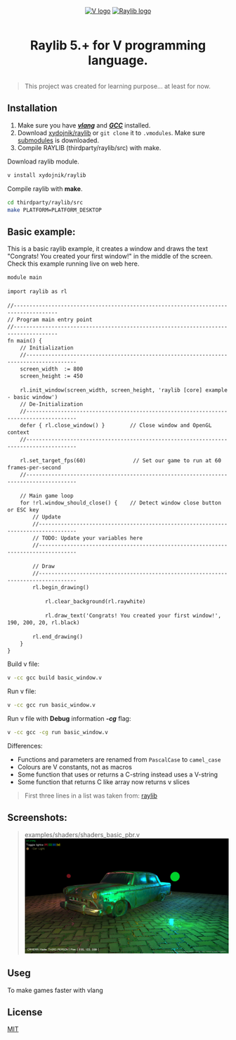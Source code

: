 <div align="center" style="display:grid;place-items:center;">
<p>
     <a href="https://vlang.io/"   target="_blank"><img width="80" src="https://raw.githubusercontent.com/vlang/v-logo/master/dist/v-logo.svg?sanitize=true" alt="V logo"></a>
     <a href="https://raylib.com/" target="_blank"><img width="80" src="https://github.com/raysan5/raylib/blob/master/logo/raylib_128x128.png?sanitize=true" alt="Raylib logo"></a>
</p>
     <h1>Raylib 5.+ for V programming language.</h1>
</div>

> This project was created for learning purpose... at least for now.

## Installation
1. Make sure you have [**_vlang_**](https://vlang.io/) and [**_GCC_**](https://www.mingw-w64.org/) installed.
2. Download [xydojnik/raylib](https://github.com/xydojnik/raylib) or `git clone` it to `.vmodules`. Make sure [submodules](https://github.com/raysan5/raylib) is downloaded.
3. Compile RAYLIB (thirdparty/raylib/src) with make.

Download raylib module.
```bash
v install xydojnik/raylib
```
Compile raylib with __make__.
```bash
cd thirdparty/raylib/src
make PLATFORM=PLATFORM_DESKTOP
```

## Basic example:
This is a basic raylib example, it creates a window and draws the text "Congrats! You created your first window!" in the middle of the screen. Check this example running live on web here.

```vlang
module main

import raylib as rl

//------------------------------------------------------------------------------------
// Program main entry point
//------------------------------------------------------------------------------------
fn main() {
    // Initialization
    //--------------------------------------------------------------------------------------
    screen_width  := 800
    screen_height := 450

    rl.init_window(screen_width, screen_height, 'raylib [core] example - basic window')
    // De-Initialization
    //--------------------------------------------------------------------------------------
    defer { rl.close_window() }        // Close window and OpenGL context
    //--------------------------------------------------------------------------------------

    rl.set_target_fps(60)               // Set our game to run at 60 frames-per-second
    //--------------------------------------------------------------------------------------

    // Main game loop
    for !rl.window_should_close() {    // Detect window close button or ESC key
        // Update
        //----------------------------------------------------------------------------------
        // TODO: Update your variables here
        //----------------------------------------------------------------------------------

        // Draw
        //----------------------------------------------------------------------------------
        rl.begin_drawing()

            rl.clear_background(rl.raywhite)

            rl.draw_text('Congrats! You created your first window!', 190, 200, 20, rl.black)

        rl.end_drawing()
    }
}

```
Build v file:
```bash
v -cc gcc build basic_window.v
```
Run v file:
```bash
v -cc gcc run basic_window.v
```
Run v file with **Debug** information **_-cg_** flag:
```bash
v -cc gcc -cg run basic_window.v
```
Differences:
- Functions and parameters are renamed from `PascalCase` to `camel_case`
- Colours are V constants, not as macros
- Some function that uses or returns a C-string instead uses a V-string
- Some function that returns C like array now returns v slices

> First three lines in a list was taken from: [raylib](https://github.com/vlang/raylib/blob/main/readme.md)

## Screenshots:
> examples/shaders/shaders_basic_pbr.v
![](https://github.com/xydojnik/raylib/blob/main/examples/shaders/shaders_basic_pbr.png)

## Useg
To make games faster with vlang

## License
[MIT](https://choosealicense.com/licenses/mit/)
